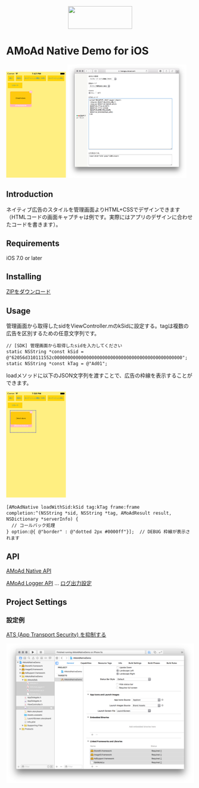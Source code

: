 <div align="center">
<img width="172" height="61" src="http://www.amoad.com/images/logo.png">
</div>

# AMoAd Native Demo for iOS

<img width="160" height="284" src="docs/res/ScreenShot01.png">
<img width="320" src="docs/res/ScreenShot03.png">

## Introduction

ネイティブ広告のスタイルを管理画面よりHTML+CSSでデザインできます（HTMLコードの画面キャプチャは例です。実際にはアプリのデザインに合わせたコードを書きます）。

## Requirements

iOS 7.0 or later

## Installing

[ZIPをダウンロード](https://github.com/amoad/amoad-native-ios-sdk/archive/master.zip)

## Usage

管理画面から取得したsidをViewController.mのkSidに設定する。tagは複数の広告を区別するための任意文字列です。

```objc
// [SDK] 管理画面から取得したsidを入力してください
static NSString *const kSid = @"62056d310111552c000000000000000000000000000000000000000000000000";
static NSString *const kTag = @"Ad01";
```

loadメソッドに以下のJSON文字列を渡すことで、広告の枠線を表示することができます。

<img width="160" height="284" src="docs/res/ScreenShot01D.png">

```objc
[AMoAdNative loadWithSid:kSid tag:kTag frame:frame completion:^(NSString *sid, NSString *tag, AMoAdResult result, NSDictionary *serverInfo) {
  // コールバック処理
} option:@{ @"border" : @"dotted 2px #0000ff"}];  // DEBUG 枠線が表示されます
```

## API

[AMoAd Native API](AMoAdNativeDemo/AMoAdNativeDemo/AMoAdSdk/AMoAdNative.h)

[AMoAd Logger API](AMoAdNativeDemo/AMoAdNativeDemo/AMoAdSdk/AMoAdLogger.h) 
 ... [ログ出力設定](https://github.com/amoad/amoad-ios-sdk/wiki/Logger)


## Project Settings

### 設定例

[ATS (App Transport Security) を抑制する](https://github.com/amoad/amoad-ios-sdk/wiki/Install#34-ats-app-transport-security-を抑制する)

<img width="640" src="docs/res/ScreenShot04.png">
